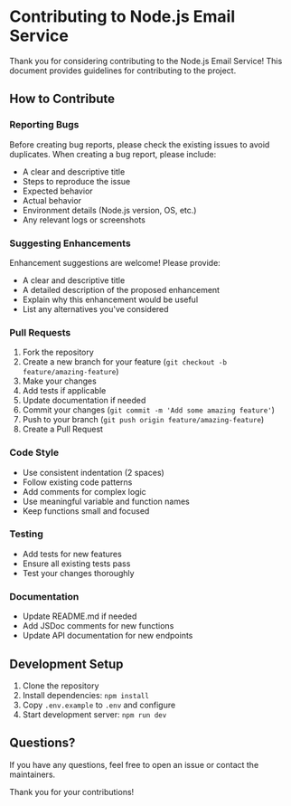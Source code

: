 <!--
 * @Author: superRice
 * @Date: 2025-07-09 13:26:21
 * @LastEditors: superRice 1246333567@qq.com
 * @LastEditTime: 2025-07-09 13:28:08
 * @FilePath: /nodeMessage/CONTRIBUTING.md
 * @Description:
 * Do your best to be yourself
 * Copyright (c) 2025 by superRice, All Rights Reserved.
-->

# Contributing to Node.js Email Service

Thank you for considering contributing to the Node.js Email Service! This document provides guidelines for contributing to the project.

## How to Contribute

### Reporting Bugs

Before creating bug reports, please check the existing issues to avoid duplicates. When creating a bug report, please include:

- A clear and descriptive title
- Steps to reproduce the issue
- Expected behavior
- Actual behavior
- Environment details (Node.js version, OS, etc.)
- Any relevant logs or screenshots

### Suggesting Enhancements

Enhancement suggestions are welcome! Please provide:

- A clear and descriptive title
- A detailed description of the proposed enhancement
- Explain why this enhancement would be useful
- List any alternatives you've considered

### Pull Requests

1. Fork the repository
2. Create a new branch for your feature (`git checkout -b feature/amazing-feature`)
3. Make your changes
4. Add tests if applicable
5. Update documentation if needed
6. Commit your changes (`git commit -m 'Add some amazing feature'`)
7. Push to your branch (`git push origin feature/amazing-feature`)
8. Create a Pull Request

### Code Style

- Use consistent indentation (2 spaces)
- Follow existing code patterns
- Add comments for complex logic
- Use meaningful variable and function names
- Keep functions small and focused

### Testing

- Add tests for new features
- Ensure all existing tests pass
- Test your changes thoroughly

### Documentation

- Update README.md if needed
- Add JSDoc comments for new functions
- Update API documentation for new endpoints

## Development Setup

1. Clone the repository
2. Install dependencies: `npm install`
3. Copy `.env.example` to `.env` and configure
4. Start development server: `npm run dev`

## Questions?

If you have any questions, feel free to open an issue or contact the maintainers.

Thank you for your contributions!
